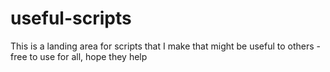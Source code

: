 # useful-scripts
This is a landing area for scripts that I make that might be useful to others - free to use for all, hope they help
